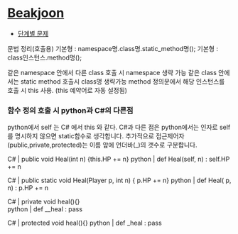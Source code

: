 # [Beakjoon](https://www.acmicpc.net/problemset)
- [단계별 문제](https://www.acmicpc.net/step)


문법 정리(호출용)
기본형 : namespace명.class명.static_method명();
기본형 : class인스턴스.method명();

같은 namespace 안에서 다른 class 호출 시 namespace 생략 가능
같은 class 안에서는 static method 호출시 class명 생략가능
method 정의문에서 해당 인스턴스를 호출 시 this 사용. (this 예약어로 자동 설정됨)

### 함수 정의 호출 시 python과 C#의 다른점 
python에서 self 는 C# 에서  this 와 같다.
C#과 다른 점은 python에서는 인자로 self를 명시하지 않으면 static함수로 생각합니다.
추가적으로 접근제어자 (public,private,protected)는 이름 앞에 언더바(_)의 갯수로 구분합니다.

C#  |   public void Heal(int n) {this.HP += n}
python |  def Heal(self, n) : self.HP += n

C# | public static void Heal(Player p, int n) { p.HP += n}
python | def Heal( p, n) : p.HP += n

C# | private void heal(){}  
python | def __heal : pass

C# | protected void heal(){}
python | def _heal : pass